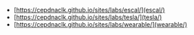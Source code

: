 * [https://cepdnaclk.github.io/sites/labs/escal/](escal/)
* [https://cepdnaclk.github.io/sites/labs/tesla/](tesla/)
* [https://cepdnaclk.github.io/sites/labs/wearable/](wearable/)
